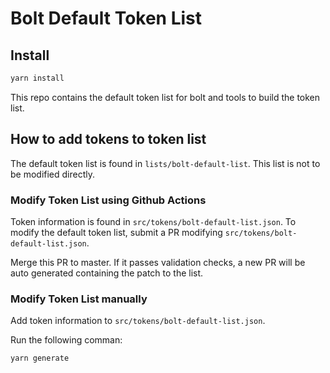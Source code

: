 # Bolt Default Token List

## Install

```bash
yarn install
```

This repo contains the default token list for bolt and tools to build the token list.

## How to add tokens to token list

The default token list is found in ```lists/bolt-default-list```. This list is not to be modified directly. 

### Modify Token List using Github Actions

Token information is found in ```src/tokens/bolt-default-list.json```. To modify the default token list, submit a PR modifying ```src/tokens/bolt-default-list.json```.

Merge this PR to master. If it passes validation checks, a new PR will be auto generated containing the patch to the list.

### Modify Token List manually

Add token information to ```src/tokens/bolt-default-list.json```.

Run the following comman: 

```bash
yarn generate
```

